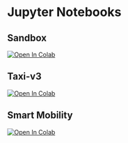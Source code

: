 # Jupyter Notebooks

## Sandbox 
[![Open In Colab](https://colab.research.google.com/assets/colab-badge.svg)](https://colab.research.google.com/github/eescriba/mesa-keras-rl/blob/master/notebooks/sandbox.ipynb)

## Taxi-v3
[![Open In Colab](https://colab.research.google.com/assets/colab-badge.svg)](https://colab.research.google.com/github/eescriba/mesa-keras-rl/blob/master/notebooks/taxi_v3.ipynb)

## Smart Mobility
[![Open In Colab](https://colab.research.google.com/assets/colab-badge.svg)](https://colab.research.google.com/github/eescriba/mesa-keras-rl/blob/master/notebooks/taxinet.ipynb)